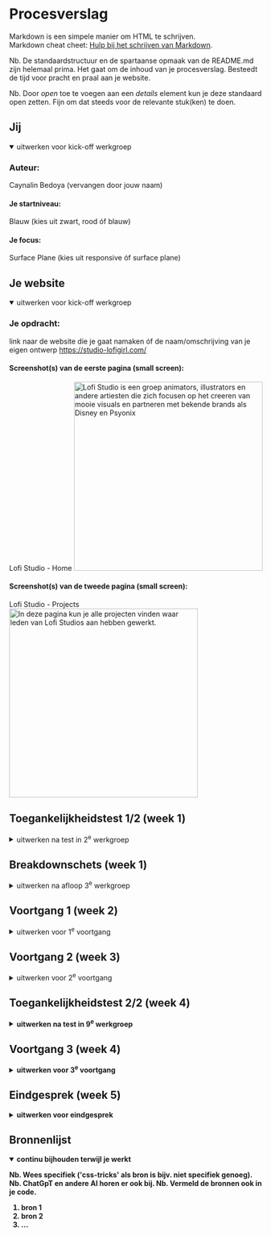 # Procesverslag
Markdown is een simpele manier om HTML te schrijven.  
Markdown cheat cheet: [Hulp bij het schrijven van Markdown](https://github.com/adam-p/markdown-here/wiki/Markdown-Cheatsheet).

Nb. De standaardstructuur en de spartaanse opmaak van de README.md zijn helemaal prima. Het gaat om de inhoud van je procesverslag. Besteedt de tijd voor pracht en praal aan je website.

Nb. Door *open* toe te voegen aan een *details* element kun je deze standaard open zetten. Fijn om dat steeds voor de relevante stuk(ken) te doen.





## Jij

<details open>
  <summary>uitwerken voor kick-off werkgroep</summary>

  ### Auteur:
  Caynalin Bedoya (vervangen door jouw naam)

  #### Je startniveau:
  Blauw (kies uit zwart, rood óf blauw)

  #### Je focus:
  Surface Plane (kies uit responsive óf surface plane)
 
</details>





## Je website

<details open>
  <summary>uitwerken voor kick-off werkgroep</summary>

  ### Je opdracht:
  link naar de website die je gaat namaken óf de naam/omschrijving van je eigen ontwerp
  https://studio-lofigirl.com/

  #### Screenshot(s) van de eerste pagina (small screen): 
  Lofi Studio - Home
  <img src="readme-images/studio-lofigirl.com-HOME-MOBILE.png" width="375px" alt="Lofi Studio is een groep animators, illustrators en andere artiesten die zich focusen op het creeren van mooie visuals en partneren met bekende brands als Disney en Psyonix">

  #### Screenshot(s) van de tweede pagina (small screen):
   Lofi Studio - Projects  
  <img src="readme-images/studio-lofigirl.com-PROJECTS-MOBILE.png" width="375px" alt="In deze pagina kun je alle projecten vinden waar leden van Lofi Studios aan hebben gewerkt.">
 
</details>



## Toegankelijkheidstest 1/2 (week 1)

<details>
  <summary>uitwerken na test in 2<sup>e</sup> werkgroep</summary>

  ### Bevindingen
  Lijst met je bevindingen die in de test naar voren kwamen:
  <img src="readme-images/Lofi Studios - validator.w3.org.png">

</details>



## Breakdownschets (week 1)

<details>
  <summary>uitwerken na afloop 3<sup>e</sup> werkgroep</summary>

  ### de hele pagina: 
  <img src="readme-images/BREAKDOWN SCHETS - MOBILE - HOME.jpg" width="375px" alt="breakdown van de hele pagina">

  ### dynamisch deel (bijv menu): 
  <img src="readme-images/" width="375px" alt="breakdown van een dynamisch deel">

  ### wellicht nog een dynamisch deel (bijv filter): 
  <img src="readme-images/" width="375px" alt="breakdown van nog een dynamisch deel">

</details>





## Voortgang 1 (week 2)

<details>
  <summary>uitwerken voor 1<sup>e</sup> voortgang</summary>

  ### Stand van zaken
  hier dit ging goed & dit was lastig (neem ook screenshots op van delen van je website en code)


  ### Agenda voor meeting
  samen met je groepje opstellen

  | student 1: Caynalin    |
  - Is mn Html goed so far?
  - Hoe doe ik de logo animatie?
  - font toevoegen?
  - Is de website challenging genoeg?
  - Doe ik de services als grid of UL?
  - Hoe creer ik de banner? 
  - Moet de titel als H1 of als Img?
  - Ja ik moet nog alt texten toevoegen voor e reader.


  ### Verslag van meeting
  hier na afloop snel de uitkomsten van de meeting vastleggen

  - Span, hoe ik dingen kan verbergen die ik wel wil horen in een screen reader. Bij het maken van de lofi titel die een png op de originele website is. Src = https://www.a11yproject.com/posts/how-to-hide-content/ 
  - geen articles gebruiken als je niet weet wat het zijn.
  - Grid is css

</details>





## Voortgang 2 (week 3)

<details>
  <summary>uitwerken voor 2<sup>e</sup> voortgang</summary>

  ### Stand van zaken
  hier dit ging goed & dit was lastig (neem ook screenshots op van delen van je website en code)

  - Volgensmij ging de opstelling van de content in mijn  website goed. Het meeste kon ik wel geordend er alvast in zetten.
  - De theorie van de les (hamburger menu oefenig) gaat iets minder goed. Ik probeer een hamburger menu te coderen op mijn website, maar dit moet ik wat vaker oefenen om het werkend te krijgen.

  ### Agenda voor meeting
  samen met je groepje opstellen

  ### Vragen voor 2e voortgang gesprek
  | student 1: Caynalin    |
  - Waar kan ik het beste de HOME_BACKGROUND_ART.JPG plaatsen? Header? Main?

Main/Sectie 3
- mag je meerdere h2 hebben in 1 section? (relevant voor section 3)
- Hoe kan ik er voor zorgen dat een e-reader weet welke H2 hoort bij welke p binnen dezelfde sectie als er meerdere h2 en p’s zijn? (relevant voor section 3)
- Heb ik bij sectie 3 correct de SPAN  en IMG gebruikt in de h2’s?
- kan ik voor sectie 3 de volgende methode toepassen voor de iconen https://fontawesome.com/docs/web/dig-deeper/accessibility
Zijn de iconen decoratief of een semantisch element?

Main/sectie 4
- kan ik <b> en <br> gebruiken voor readability en hoe accessable is het?
- heb ik sectie 4 goed opgesteld? Img, h2, h3 , br, b, etc.

 | student 2: Zineb    |
 Mag ik 2 classes gebruiken voor 2 pagina’s (home & shop) Zodat mijn css niet kapot gaat op de andere pagina en mijn codes worden overschrijdt door elkaar omdat de andere pagina ook een body, main heeft. 
Veel css code voor 1 section, nodig of overbodig? Is mijn manier :nt-first-of-type handig? Of kan het overzichtelijker met andere selectoren?
“Shop producten” (h1) komt niet boven mijn grid layout te staan, van alles geprobeerd. 
Grid layout mobile first > hoe kan ik het op desktop anders laten zien. 
Blokje “the lift kit” wil ik position:absolute gebruiken maar kan ik dit in een div doen of bijvoorbeeld section in een section? Omdat het een aparte content blokje is in de section.  

Hidde van der Plaat
- Is het gebruik van een media query voor responsive font sizes een goed idee?
- Hoe kan ik het beste het main element indelen? ik heb nu een section met kleinere sections erin.
- Hoe kan ik het beste het grid-template vormgeven zodat deze responsive is? ik probeer namelijk een max-height te gebruiken maar dit lukt niet helemaal.
- Ik gebruik nu veel percentages als schaal. Is dat wenselijk?

Danisha Kreuning
Mijn achtergrond heeft een soort overlay foto, hoe kan ik dit het beste toepassen?
Hoe kan ik de afbeelding groottes aanpassen zonder de hele foto gelijk te vervormen?

  ### Verslag van meeting
  hier na afloop snel de uitkomsten van de meeting vastleggen

Geholpen met...
  - het ordenen van de home background image. 


  

</details>





## Toegankelijkheidstest 2/2 (week 4)

<details>
  <summary>uitwerken na test in 9<sup>e</sup> werkgroep</summary>

  ### Bevindingen
  Lijst met je bevindingen die in de test naar voren kwamen (geef ook aan wat er verbeterd is):

</details>





## Voortgang 3 (week 4)

<details>
  <summary>uitwerken voor 3<sup>e</sup> voortgang</summary>

  ### Stand van zaken
  hier dit ging goed & dit was lastig (neem ook screenshots op van delen van je website en code)

  Afgelopen week ik heb ik ivm mentale klachten als gevolg van persoonlijke omstandigheden wat minder voortgang geboekt vergeleijken met voorgaande weken. Ik heb bij de decaan aan de bel getrokken en heb een afspraak met Casper Riekwel op 31 October om 9:30.
  Ik zal zeker mijn best doen om komend recess wat grotere sprongen te maken met mijn voortgang.

  Wel heb ik in code pen een hamburger menu geanimeerd en ik wil deze code graag in mijn bestand verwerken samen wat animeer technieken die we vorige week hebben behandeld: https://codepen.io/CaynaCanCode/pen/mdaQJZY

  Er was een verandering in de UI design van de originele website sinds vorige week
  <img src="readme-images/NieuweUI-19:10:23-studio-lofigirl.com_(iPhone 12 Pro).png" width="375px" >


  ### Agenda voor meeting
  samen met je groepje opstellen

| student 1: Cayna |     
  - Hoe kan ik mijn code pen Hamburger menu code in mijn bestand verwerken.https://codepen.io/CaynaCanCode/pen/mdaQJZY
  - Hoe zorg ik ervoor dat de animatie gecentreerd in he scherm verschijnt.

  Main/Sectie 3
  - mag je meerdere h2 hebben in 1 section? (relevant voor section 3)
  - Hoe kan ik er voor zorgen dat een e-reader weet welke H2 hoort bij welke p binnen dezelfde sectie als er meerdere h2 en p’s zijn? (relevant voor section 3)
  - Heb ik bij sectie 3 correct de SPAN  en IMG gebruikt in de h2’s?
  - kan ik voor sectie 3 de volgende methode toepassen voor de iconen https://fontawesome.com/docs/web/dig-deeper/accessibility
  Zijn de iconen decoratief of een semantisch element?

  Main/sectie 4
  - kan ik <b> en <br> gebruiken voor readability en hoe accessable is het?
  - heb ik sectie 4 goed opgesteld? Img, h2, h3 , br, b, etc.

| student 2:  |        
| student 3:  |
| student 4:  |

Main/sectie 4
- kan ik <b> en <br> gebruiken voor readability en hoe accessable is het?
- heb ik sectie 4 goed opgesteld? Img, h2, h3 , br, b, etc.


### Verslag van meeting
  hier na afloop snel de uitkomsten van de meeting vastleggen

  - punt 1
  - punt 2
  - nog een punt
  - ...

</details>





## Eindgesprek (week 5)

<details>
  <summary>uitwerken voor eindgesprek</summary>

  ### Je uitkomst - karakteristiek screenshots:
  <img src="readme-images/dummy-plaatje.jpg" width="375px" alt="uitomst opdracht 1">


  ### Dit ging goed/Heb ik geleerd: 
  Korte omschrijving met plaatjes

  <img src="readme-images/dummy-plaatje.jpg" width="375px" alt="top">


  ### Dit was lastig/Is niet gelukt:
  Korte omschrijving met plaatjes

  <img src="readme-images/dummy-plaatje.jpg" width="375px" alt="bummer">
</details>





## Bronnenlijst

<details open>
  <summary>continu bijhouden terwijl je werkt</summary>

  Nb. Wees specifiek ('css-tricks' als bron is bijv. niet specifiek genoeg). 
  Nb. ChatGpT en andere AI horen er ook bij.
  Nb. Vermeld de bronnen ook in je code.

  1. bron 1
  2. bron 2
  3. ...

</details>